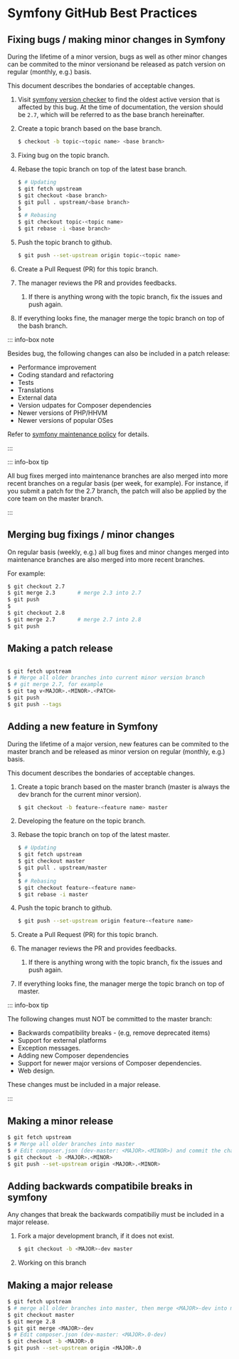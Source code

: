Symfony GitHub Best Practices
==============================

Fixing bugs / making minor changes in Symfony
------------------------------------------------

During the lifetime of a minor version, bugs as well as other minor changes can be commited to the minor versionand be released as patch version on regular (monthly, e.g.) basis.

This document describes the bondaries of acceptable changes.

1. Visit [symfony version checker][1] to find the oldest active version that is affected by this bug. At the time of documentation, the version should be ``2.7``, which will be referred to as the base branch hereinafter.

1. Create a topic branch based on the base branch.

   ```bash
   $ checkout -b topic-<topic name> <base branch>
   ```

1. Fixing bug on the topic branch.

1. Rebase the topic branch on top of the latest base branch.
   ```bash
   $ # Updating
   $ git fetch upstream
   $ git checkout <base branch>
   $ git pull . upstream/<base branch>
   $
   $ # Rebasing
   $ git checkout topic-<topic name>
   $ git rebase -i <base branch>
   ```

1. Push the topic branch to github. 

   ```bash
   $ git push --set-upstream origin topic-<topic name>
   ```

1. Create a Pull Request (PR) for this topic branch. 

1. The manager reviews the PR and provides feedbacks.

    1. If there is anything wrong with the topic branch, fix the issues and push
       again.

1. If everything looks fine, the manager merge the topic branch on top of the
   bash branch.

::: info-box note

Besides bug, the following changes can also be included in a patch release:

* Performance improvement
* Coding standard and refactoring 
* Tests
* Translations
* External data
* Version udpates for Composer dependencies
* Newer versions of PHP/HHVM
* Newer versions of popular OSes

Refer to [symfony maintenance policy][2] for details.

:::

::: info-box tip 

All bug fixes merged into maintenance branches are also merged into more recent branches on a regular basis (per week, 
for example). For instance, if you submit a patch for the 2.7 branch, the patch will also be applied by the core team on
the master branch.

:::

Merging bug fixings / minor changes
------------------------------------

On regular basis (weekly, e.g.) all bug fixes and minor changes merged into
maintenance branches are also merged into more recent branches.

For example:

```bash
$ git checkout 2.7
$ git merge 2.3       # merge 2.3 into 2.7
$ git push
$ 
$ git checkout 2.8 
$ git merge 2.7       # merge 2.7 into 2.8
$ git push
```

Making a patch release
----------------------

```bash

$ git fetch upstream
$ # Merge all older branches into current minor version branch
$ # git merge 2.7, for example
$ git tag v<MAJOR>.<MINOR>.<PATCH>
$ git push
$ git push --tags

```

Adding a new feature in Symfony
--------------------------------

During the lifetime of a major version, new features can be commited to the master branch and be released as minor version on regular (monthly, e.g.) basis.

This document describes the bondaries of acceptable changes.

1. Create a topic branch based on the master branch (master is always the dev
   branch for the current minor version).

   ```bash
   $ git checkout -b feature-<feature name> master
   ```

1. Developing the feature on the topic branch.

1. Rebase the topic branch on top of the latest master.

   ```bash
   $ # Updating
   $ git fetch upstream
   $ git checkout master
   $ git pull . upstream/master
   $ 
   $ # Rebasing
   $ git checkout feature-<feature name>
   $ git rebase -i master
   ```

1. Push the topic branch to github.

   ```bash
   $ git push --set-upstream origin feature-<feature name>
   ```

1. Create a Pull Request (PR) for this topic branch. 

1. The manager reviews the PR and provides feedbacks.

    1. If there is anything wrong with the topic branch, fix the issues and push
       again.

1. If everything looks fine, the manager merge the topic branch on top of master.

::: info-box tip 

The following changes must NOT be committed to the master branch:

* Backwards compatibility breaks - (e.g, remove deprecated items)
* Support for external platforms 
* Exception messages.
* Adding new Composer dependencies
* Support for newer major versions of Composer dependencies.
* Web design.

These changes must be included in a major release.

:::

Making a minor release
----------------------
```bash
$ git fetch upstream
$ # Merge all older branches into master
$ # Edit composer.json (dev-master: <MAJOR>.<MINOR>) and commit the change.
$ git checkout -b <MAJOR>.<MINOR>
$ git push --set-upstream origin <MAJOR>.<MINOR>
```

Adding backwards compatibile breaks in symfony
----------------------------------------------

Any changes that break the backwards compatibiliy must be included in a major
release.

1. Fork a major development branch, if it does not exist.

   ```bash
   $ git checkout -b <MAJOR>-dev master
   ```

1. Working on this branch

Making a major release
----------------------

```bash
$ git fetch upstream
$ # merge all older branches into master, then merge <MAJOR>-dev into master
$ git checkout master
$ git merge 2.8
$ git git merge <MAJOR>-dev
$ # Edit composer.json (dev-master: <MAJOR>.0-dev)
$ git checkout -b <MAJOR>.0
$ git push --set-upstream origin <MAJOR>.0
```

[1]: http://symfony.com/roadmap?version=2.0#checker "The symfony version checker"
[2]: http://symfony.com/doc/current/contributing/code/maintenance.html "The symfony maintenance policy" 
